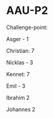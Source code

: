 # AAU-P2

Challenge-point:

Asger - 1

Christian: 7

Nicklas - 3

Kennet: 7

Emil - 3

Ibrahim  2

Johannes 2

